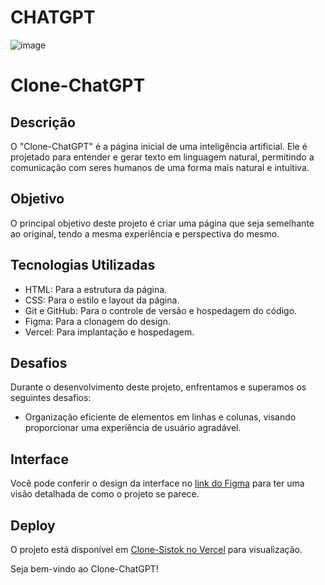 # CHATGPT
![image](https://github.com/guiddealmd/CHATGPT/assets/125220755/861a6dbc-394b-4855-a545-21ab6890222e)

# Clone-ChatGPT

## Descrição

O "Clone-ChatGPT" é a página inicial de uma inteligência artificial. Ele é projetado para entender e gerar texto em linguagem natural, permitindo a comunicação com seres humanos de uma forma mais natural e intuitiva.

## Objetivo

O principal objetivo deste projeto é criar uma página que seja semelhante ao original, tendo a mesma experiência e perspectiva do mesmo.

## Tecnologias Utilizadas

- HTML: Para a estrutura da página.
- CSS: Para o estilo e layout da página.
- Git e GitHub: Para o controle de versão e hospedagem do código.
- Figma: Para a clonagem do design.
- Vercel: Para implantação e hospedagem.

## Desafios

Durante o desenvolvimento deste projeto, enfrentamos e superamos os seguintes desafios:

- Organização eficiente de elementos em linhas e colunas, visando proporcionar uma experiência de usuário agradável.


## Interface

Você pode conferir o design da interface no [link do Figma](https://www.figma.com/file/dF1AadlNabQSQUJgG93ij2/ChatGPT-User-Interface-(Community)?type=design&node-id=0-1&mode=design&t=fTmllbud9t1QsNqP-0) para ter uma visão detalhada de como o projeto se parece.


## Deploy

O projeto está disponível em [Clone-Sistok no Vercel](chatgpt-chi-silk.vercel.app/) para visualização.

Seja bem-vindo ao Clone-ChatGPT! 
